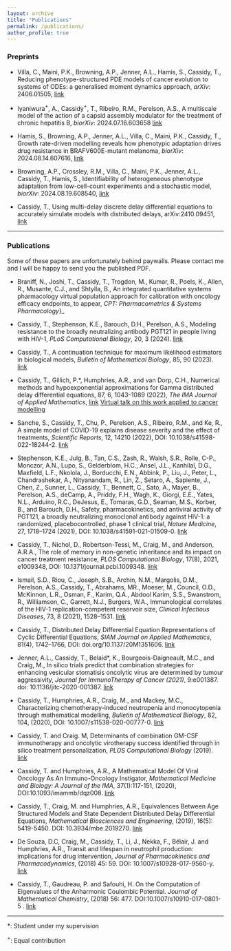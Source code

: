 ```yaml
---
layout: archive
title: "Publications"
permalink: /publications/
author_profile: true
---
```

### Preprints

* Villa, C., Maini, P.K., Browning, A.P., Jenner, A.L., Hamis, S.,  Cassidy, T., Reducing phenotype-structured PDE models of cancer evolution to systems of ODEs: a generalised moment dynamics approach, _arXiv_: 2406.01505, [link](https://arxiv.org/abs/2406.01505)

* Iyaniwura$^{+}$, A., Cassidy$^{+}$, T., Ribeiro, R.M., Perelson, A.S.,  A multiscale model of the action of a capsid assembly modulator for the treatment of chronic hepatitis B, _biorXiv_: 2024.07.16.603658 [link](https://www.biorxiv.org/content/10.1101/2024.07.16.603658v1)

* Hamis, S., Browning, A.P., Jenner, A.L., Villa, C., Maini, P.K.,  Cassidy, T., Growth rate-driven modelling reveals how phenotypic adaptation drives drug resistance in BRAFV600E-mutant melanoma, _biorXiv_: 2024.08.14.607616, [link](https://www.biorxiv.org/content/10.1101/2024.08.14.607616v1)

* Browning, A.P., Crossley, R.M., Villa, C., Maini, P.K., Jenner, A.L., Cassidy, T., Hamis, S., Identifiability of heterogeneous phenotype adaptation from low-cell-count experiments and a stochastic model, _biorXiv_: 2024.08.19.608540, [link](https://www.biorxiv.org/content/10.1101/2024.08.19.608540v1)

* Cassidy, T., Using multi-delay discrete delay differential equations to accurately simulate models with distributed delays, arXiv:2410.09451, [link](https://arxiv.org/abs/2410.09451)

---
### Publications

Some of these papers are unfortunately behind paywalls. Please contact me and I will be happy to send you the published PDF.

* Braniff, N., Joshi, T.,  Cassidy, T., Trogdon, M., Kumar, R., Poels, K., Allen, R., Musante, C.J., and Shtylla, B., An integrated quantitative systems pharmacology virtual population approach for calibration with oncology efficacy endpoints, to appear, _CPT: Pharmacometrics & Systems Pharmacology_}_

* Cassidy, T., Stephenson, K.E., Barouch, D.H., Perelson, A.S., Modeling resistance to the broadly neutralizing antibody PGT121 in people living with HIV-1, _PLoS Computational Biology_, 20, 3 (2024). [link](https://journals.plos.org/ploscompbiol/article?id=10.1371/journal.pcbi.1011518) 

* Cassidy, T., A continuation technique for maximum likelihood estimators in biological models,  _Bulletin of Mathematical Biology_, 85, 90 (2023). [link](https://link.springer.com/article/10.1007/s11538-023-01200-0)

* Cassidy, T., Gillich, P.*, Humphries, A.R., and van Dorp, C.H., Numerical methods and hypoexponential approximations for Gamma distributed delay differential equations, 87, 6, 1043–1089 (2022), _The IMA Journal of Applied Mathematics_, [link](https://academic.oup.com/imamat/article-abstract/87/6/1043/6794093) [Virtual talk on this work applied to cancer modelling](https://www.youtube.com/watch?v=yc7o1ipZWlE)

* Sanche, S., Cassidy, T., Chu, P., Perelson, A.S., Ribeiro, R.M., and Ke, R., A simple model of COVID-19 explains disease severity and the effect of treatments, _Scientific Reports_, 12, 14210 (2022), DOI: 10.1038/s41598-022-18244-2. [link](https://www.nature.com/articles/s41598-022-18244-2)

* Stephenson, K.E., Julg, B., Tan, C.S., Zash, R., Walsh, S.R., Rolle, C-P., Monczor, A.N., Lupo, S., Gelderblom, H.C., Ansel, J.L., Kanhilal, D.G., Maxfield, L.F., Nkolola, J., Borducchi, E.N., Abbink, P., Liu, J., Peter, L., Chandrashekar, A., Nityanandam, R., Lin, Z., Setaro, A., Sapiente, J., Chen, Z., Sunner, L., Cassidy, T., Bennett, C., Sato, A., Mayer, B., Perelson, A.S., deCamp, A., Priddy, F.H., Wagh, K., Giorgi, E.E., Yates, N.L., Arduino, R.C., DeJesus, E., Tomaras, G.D., Seaman, M.S., Korber, B., and Barouch, D.H., Safety, pharmacokinetics, and antiviral activity of PGT121, a broadly neutralizing monoclonal antibody against HIV-1: a randomized, placebocontrolled, phase 1 clinical trial, _Nature Medicine_, 27, 1718–1724 (2021), DOI: 10.1038/s41591-021-01509-0. [link](https://www.nature.com/articles/s41591-021-01509-0)

* Cassidy, T., Nichol, D., Robertson-Tessi, M., Craig, M., and Anderson, A.R.A., The role of memory in non-genetic inheritance and its impact on cancer treatment resistance, _PLOS Computational Biology_, 17(8), 2021, e1009348, DOI: 10.1371/journal.pcbi.1009348. [link](https://journals.plos.org/ploscompbiol/article?id=10.1371/journal.pcbi.1009348)

* Ismail, S.D., Riou, C., Joseph, S.B., Archin, N.M., Margolis, D.M., Perelson, A.S., Cassidy, T., Abrahams, MR., Moeser, M., Council, O.D., McKinnon, L.R., Osman, F., Karim, Q.A., Abdool Karim, S.S., Swanstrom, R., Williamson, C., Garrett, N.J., Burgers, W.A., Immunological correlates of the HIV-1 replication-competent reservoir size, _Clinical Infectious Diseases_, 73, 8 (2021), 1528–1531. [link](https://doi.org/10.1093/cid/ciab587)

* Cassidy, T., Distributed Delay Differential Equation Representations of Cyclic Differential Equations, _SIAM Journal on Applied Mathematics_, 81(4), 1742–1766, DOI: doi.org/10.1137/20M1351606. [link](https://epubs.siam.org/doi/10.1137/20M1351606) 

* Jenner, A.L., Cassidy, T., Belaid*, K., Bourgeois-Daigneault, M.C., and Craig, M., In silico trials predict that combination strategies for enhancing vesicular stomatisis oncolytic virus are determined by tumour aggressivity, _Journal for ImmunoTherapy of Cancer (2021)_, 9:e001387. doi: 10.1136/jitc-2020-001387. [link](https://jitc.bmj.com/content/9/2/e001387.long)

* Cassidy, T., Humphries, A.R., Craig, M., and Mackey, M.C., Characterizing chemotherapy-induced neutropenia and monocytopenia through mathematical modelling, _Bulletin of Mathematical Biology_, 82, 104, (2020), DOI: 10.1007/s11538-020-00777-0. [link](https://link.springer.com/article/10.1007/s11538-020-00777-0)

* Cassidy, T. and Craig. M, Determinants of combination GM-CSF immunotherapy and oncolytic virotherapy success identified through in silico treatment personalization, _PLOS Computational Biology_ (2019). [link](https://doi.org/10.1371/journal.pcbi.1007495)

* Cassidy, T. and Humphries, A.R., A Mathematical Model Of Viral Oncology As An Immuno-Oncology Instigator, _Mathematical Medicine and Biology: A Journal of the IMA_, 37(1):117-151, (2020), DOI:10.1093/imammb/dqz008. [link](https://academic.oup.com/imammb/article/37/1/117/5480296)

* Cassidy, T., Craig, M. and Humphries, A.R., Equivalences Between Age Structured Models and State Dependent Distributed Delay Differential Equations, _Mathematical Biosciences and Engineering_, (2019), 16(5): 5419-5450. DOI: 10.3934/mbe.2019270. [link](https://www.aimspress.com/article/10.3934/mbe.2019270)

* De Souza, D.C, Craig, M., Cassidy, T., Li, J., Nekka, F., Bélair, J. and Humphries, A.R., Transit and lifespan in neutrophil production: implications for drug intervention, _Journal of Pharmacokinetics and Pharmacodynamics_, (2018) 45: 59. DOI: 10.1007/s10928-017-9560-y. [link](https://link.springer.com/article/10.1007/s10928-017-9560-y)

* Cassidy, T., Gaudreau, P. and Safouhi, H. On the Computation of Eigenvalues of the Anharmonic Coulombic Potential. _Journal of Mathematical Chemistry_, (2018) 56: 477. DOI:10.1007/s10910-017-0801-5 . [link](https://link.springer.com/article/10.1007/s10910-017-0801-5)

---
*: Student under my supervision

$^{+}$: Equal contribution